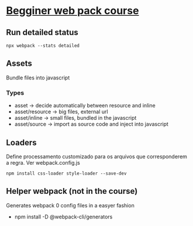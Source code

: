 # [Begginer web pack course](https://www.udemy.com/course/webpack-from-beginner-to-advanced/)

## Run detailed status
`npx webpack --stats detailed`


## Assets
Bundle files into javascript
### Types
- asset -> decide automatically between resource and inline
- asset/resource -> big files, external url
- asset/inline -> small files, bundled in the javascript
- asset/source -> import as source code and inject into javascript

## Loaders
Define processamento customizado para os arquivos que corresponderem a regra. Ver webpack.config.js

`npm install css-loader style-loader --save-dev`



## Helper webpack (not in the course)
Generates webpack 0 config files in a easyer fashion
- npm install -D @webpack-cli/generators
